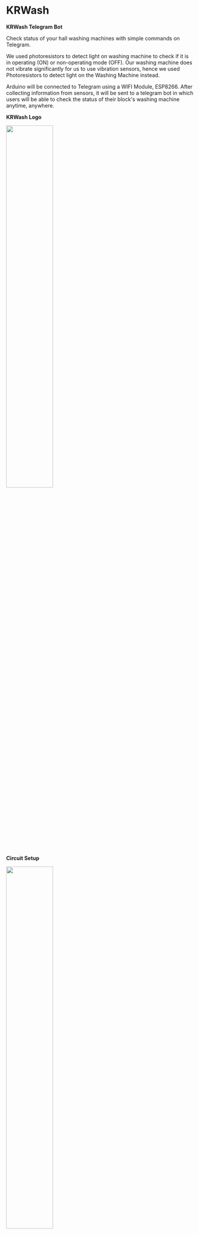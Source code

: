 # KRWash

**KRWash Telegram Bot**

Check status of your hall washing machines with simple commands on Telegram.


We used photoresistors to detect light on washing machine to check if it is in operating (ON) or non-operating mode (OFF). Our washing machine does not vibrate significantly for us to use vibration sensors, hence we used Photoresistors to detect light on the Washing Machine instead.

Arduino will be connected to Telegram using a WIFI Module, ESP8266. After collecting information from sensors, it will be sent to a telegram bot in which users will be able to check the status of their block's washing machine anytime, anywhere.

**KRWash Logo**

<img src="https://user-images.githubusercontent.com/84378807/139176869-05353a02-45ec-4a49-a0c4-3324a2a90540.png" width=50% height=50%>

**Circuit Setup**

<img src="https://user-images.githubusercontent.com/84378807/139177626-294bb751-6a25-46bc-92a3-c90a1ecb4835.png" width=50% height=50%>

To learn more about the circuit, head over to https://github.com/insafhere/NodeMCUmultiplexer
